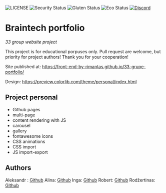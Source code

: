 ![LICENSE](https://img.shields.io/badge/license-MIT-blue.svg?style=flat-square)
![Security Status](https://img.shields.io/security-headers?label=Security&url=https%3A%2F%2Fgithub.com&style=flat-square)
![Gluten Status](https://img.shields.io/badge/Gluten-Free-green.svg)
![Eco Status](https://img.shields.io/badge/ECO-Friendly-green.svg)
[![Discord](https://discord.com/api/guilds/571393319201144843/widget.png)](https://discord.gg/dRwW4rw)

# Braintech portfolio

_33 group website project_

This project is for educational porpuses only. Pull request are welcome, but priority for project authors! Thank you for your cooperation!

Site published at: https://front-end-by-rimantas.github.io/33-grupe-portfolio/

Design: https://preview.colorlib.com/theme/personal/index.html

## Project personal

-   Github pages
-   multi-page
-   content rendering with JS
-   carousel
-   gallery
-   fontawesome icons
-   CSS animations
-   CSS import
-   JS import-export

## Authors

Aleksandr : [Github](https://github.com/al2bovek)
Alina: [Github](https://github.com/Mandrijauskaite)
Inga: [Github](https://github.com/inga-lin)
Robert: [Github](https://github.com/NoCastel)
Rodžertinas: [Github](https://github.com/Rodzertinas)
